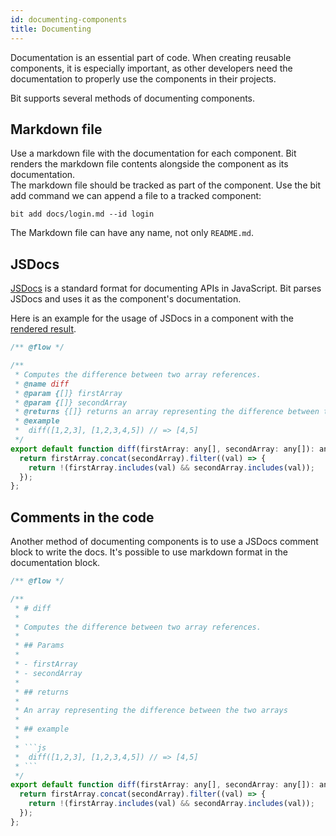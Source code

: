 ```yaml
---
id: documenting-components
title: Documenting
---
```


Documentation is an essential part of code. When creating reusable components, it is especially important, as other developers need the documentation to properly use the components in their projects.  

Bit supports several methods of documenting components.

## Markdown file

Use a markdown file with the documentation for each component. Bit renders the markdown file contents alongside the component as its documentation.  
The markdown file should be tracked as part of the component. Use the bit add command we can append a file to a tracked component:

```shell
bit add docs/login.md --id login
```

The Markdown file can have any name, not only `README.md`.

## JSDocs

[JSDocs](http://usejsdoc.org) is a standard format for documenting APIs in JavaScript. Bit parses JSDocs and uses it as the component's documentation.

Here is an example for the usage of JSDocs in a component with the [rendered result](https://bit.dev/bit/utils/array/diff).

```js
/** @flow */

/**
 * Computes the difference between two array references.
 * @name diff
 * @param {[]} firstArray
 * @param {[]} secondArray
 * @returns {[]} returns an array representing the difference between the two arrays
 * @example
 *  diff([1,2,3], [1,2,3,4,5]) // => [4,5]
 */
export default function diff(firstArray: any[], secondArray: any[]): any[] {
  return firstArray.concat(secondArray).filter((val) => {
    return !(firstArray.includes(val) && secondArray.includes(val));
  });
};
```

## Comments in the code  

Another method of documenting components is to use a JSDocs comment block to write the docs. It's possible to use markdown format in the documentation block.

```js
/** @flow */

/**
 * # diff
 *
 * Computes the difference between two array references.
 *
 * ## Params
 *
 * - firstArray
 * - secondArray
 *
 * ## returns
 *
 * An array representing the difference between the two arrays
 *
 * ## example
 *
 * ```js
 *  diff([1,2,3], [1,2,3,4,5]) // => [4,5]
 * ```
 */
export default function diff(firstArray: any[], secondArray: any[]): any[] {
  return firstArray.concat(secondArray).filter((val) => {
    return !(firstArray.includes(val) && secondArray.includes(val));
  });
};
```
